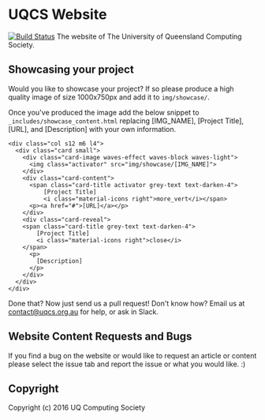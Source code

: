 # UQCS Website
[![Build Status](https://jenkins.uqcs.org.au/job/website/badge/icon)](https://jenkins.uqcs.org.au/job/website/)
The website of The University of Queensland Computing Society.

## Showcasing your project

Would you like to showcase your project? If so please produce a high
quality image of size 1000x750px and add it to `img/showcase/`.

Once you've produced the image add the below snippet to 
`_includes/showcase_content.html` replacing [IMG_NAME], [Project Title], 
[URL], and [Description] with your own information.

```
<div class="col s12 m6 l4">
  <div class="card small">
    <div class="card-image waves-effect waves-block waves-light">
      <img class="activator" src="img/showcase/[IMG_NAME]">
    </div>
    <div class="card-content">
      <span class="card-title activator grey-text text-darken-4">
          [Project Title]
          <i class="material-icons right">more_vert</i></span>
      <p><a href="#">[URL]</a></p>
    </div>
    <div class="card-reveal">
    <span class="card-title grey-text text-darken-4">
        [Project Title]
        <i class="material-icons right">close</i>
    </span>
      <p>
        [Description]
      </p>
    </div>
  </div>
</div>
```

Done that? Now just send us a pull request! Don't know how?
Email us at contact@uqcs.org.au for help, or ask in Slack.


## Website Content Requests and Bugs
If you find a bug on the website or would like to request an article or content
please select the issue tab and report the issue or what you would like. :)


## Copyright
Copyright (c) 2016 UQ Computing Society
